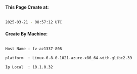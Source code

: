 
   
#### This Page Create at:

```bash

2025-03-21 - 08:57:12 UTC

```

#### Create By Machine:

```bash

Host Name : fv-az1337-808

platform  : Linux-6.8.0-1021-azure-x86_64-with-glibc2.39

Ip Local  : 10.1.0.32

```

